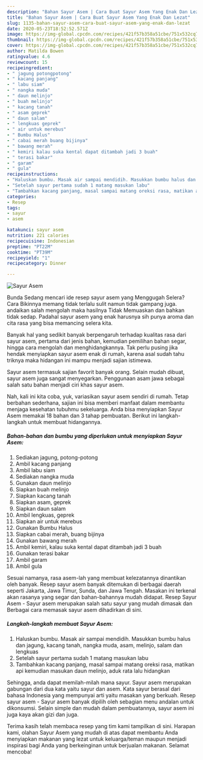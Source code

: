 ```yaml
---
description: "Bahan Sayur Asem | Cara Buat Sayur Asem Yang Enak Dan Lezat"
title: "Bahan Sayur Asem | Cara Buat Sayur Asem Yang Enak Dan Lezat"
slug: 1135-bahan-sayur-asem-cara-buat-sayur-asem-yang-enak-dan-lezat
date: 2020-05-23T18:52:52.571Z
image: https://img-global.cpcdn.com/recipes/421f57b358a51cbe/751x532cq70/sayur-asem-foto-resep-utama.jpg
thumbnail: https://img-global.cpcdn.com/recipes/421f57b358a51cbe/751x532cq70/sayur-asem-foto-resep-utama.jpg
cover: https://img-global.cpcdn.com/recipes/421f57b358a51cbe/751x532cq70/sayur-asem-foto-resep-utama.jpg
author: Matilda Bowen
ratingvalue: 4.6
reviewcount: 15
recipeingredient:
- " jagung potongpotong"
- " kacang panjang"
- " labu siam"
- " nangka muda"
- " daun melinjo"
- " buah melinjo"
- " kacang tanah"
- " asam geprek"
- " daun salam"
- " lengkuas geprek"
- " air untuk merebus"
- " Bumbu Halus"
- " cabai merah buang bijinya"
- " bawang merah"
- " kemiri kalau suka kental dapat ditambah jadi 3 buah"
- " terasi bakar"
- " garam"
- " gula"
recipeinstructions:
- "Haluskan bumbu. Masak air sampai mendidih. Masukkan bumbu halus dan jagung, kacang tanah, nangka muda, asam, melinjo, salam dan lengkuas"
- "Setelah sayur pertama sudah 1 matang masukan labu"
- "Tambahkan kacang panjang, masal sampai matang oreksi rasa, matikan api kemudian masukan daun melinjo, aduk rata lalu hidangkan"
categories:
- Resep
tags:
- sayur
- asem

katakunci: sayur asem 
nutrition: 221 calories
recipecuisine: Indonesian
preptime: "PT22M"
cooktime: "PT39M"
recipeyield: "1"
recipecategory: Dinner

---
```



![Sayur Asem](https://img-global.cpcdn.com/recipes/421f57b358a51cbe/751x532cq70/sayur-asem-foto-resep-utama.jpg)

Bunda Sedang mencari ide resep sayur asem yang Menggugah Selera? Cara Bikinnya memang tidak terlalu sulit namun tidak gampang juga. andaikan salah mengolah maka hasilnya Tidak Memuaskan dan bahkan tidak sedap. Padahal sayur asem yang enak harusnya sih punya aroma dan cita rasa yang bisa memancing selera kita.

Banyak hal yang sedikit banyak berpengaruh terhadap kualitas rasa dari sayur asem, pertama dari jenis bahan, kemudian pemilihan bahan segar, hingga cara mengolah dan menghidangkannya. Tak perlu pusing jika hendak menyiapkan sayur asem enak di rumah, karena asal sudah tahu triknya maka hidangan ini mampu menjadi sajian istimewa.

Sayur asem termasuk sajian favorit banyak orang. Selain mudah dibuat, sayur asem juga sangat menyegarkan. Penggunaan asam jawa sebagai salah satu bahan menjadi ciri khas sayur asem.


Nah, kali ini kita coba, yuk, variasikan sayur asem sendiri di rumah. Tetap berbahan sederhana, sajian ini bisa memberi manfaat dalam membantu menjaga kesehatan tubuhmu sekeluarga. Anda bisa menyiapkan Sayur Asem memakai 18 bahan dan 3 tahap pembuatan. Berikut ini langkah-langkah untuk membuat hidangannya.

<!--inarticleads1-->

##### Bahan-bahan dan bumbu yang diperlukan untuk menyiapkan Sayur Asem:

1. Sediakan  jagung, potong-potong
1. Ambil  kacang panjang
1. Ambil  labu siam
1. Sediakan  nangka muda
1. Gunakan  daun melinjo
1. Siapkan  buah melinjo
1. Siapkan  kacang tanah
1. Siapkan  asam, geprek
1. Siapkan  daun salam
1. Ambil  lengkuas, geprek
1. Siapkan  air untuk merebus
1. Gunakan  Bumbu Halus
1. Siapkan  cabai merah, buang bijinya
1. Gunakan  bawang merah
1. Ambil  kemiri, kalau suka kental dapat ditambah jadi 3 buah
1. Gunakan  terasi bakar
1. Ambil  garam
1. Ambil  gula


Sesuai namanya, rasa asem-lah yang membuat kelezatannya dinantikan oleh banyak. Resep sayur asem banyak ditemukan di berbagai daerah seperti Jakarta, Jawa Timur, Sunda, dan Jawa Tengah. Masakan ini terkenal akan rasanya yang segar dan bahan-bahannya mudah didapat. Resep Sayur Asem - Sayur asem merupakan salah satu sayur yang mudah dimasak dan Berbagai cara memasak sayur asem dihadirkan di sini. 

<!--inarticleads2-->

##### Langkah-langkah membuat Sayur Asem:

1. Haluskan bumbu. Masak air sampai mendidih. Masukkan bumbu halus dan jagung, kacang tanah, nangka muda, asam, melinjo, salam dan lengkuas
1. Setelah sayur pertama sudah 1 matang masukan labu
1. Tambahkan kacang panjang, masal sampai matang oreksi rasa, matikan api kemudian masukan daun melinjo, aduk rata lalu hidangkan


Sehingga, anda dapat memilah-milah mana sayur. Sayur asem merupakan gabungan dari dua kata yaitu sayur dan asem. Kata sayur berasal dari bahasa Indonesia yang mempunyai arti yaitu masakan yang berkuah. Resep sayur asem - Sayur asem banyak dipilih oleh sebagian menu andalan untuk dikonsumsi. Selain simple dan mudah dalam pembuatannya, sayur asem ini juga kaya akan gizi dan juga. 

Terima kasih telah membaca resep yang tim kami tampilkan di sini. Harapan kami, olahan Sayur Asem yang mudah di atas dapat membantu Anda menyiapkan makanan yang lezat untuk keluarga/teman maupun menjadi inspirasi bagi Anda yang berkeinginan untuk berjualan makanan. Selamat mencoba!
